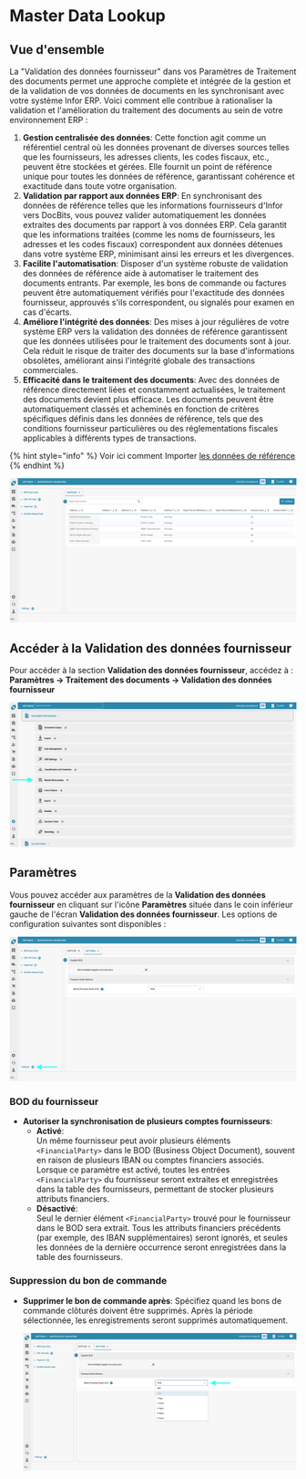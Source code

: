 # Master Data Lookup

## Vue d'ensemble

La "Validation des données fournisseur" dans vos Paramètres de Traitement des documents permet une approche complète et intégrée de la gestion et de la validation de vos données de documents en les synchronisant avec votre système Infor ERP. Voici comment elle contribue à rationaliser la validation et l'amélioration du traitement des documents au sein de votre environnement ERP :

1. **Gestion centralisée des données**: Cette fonction agit comme un référentiel central où les données provenant de diverses sources telles que les fournisseurs, les adresses clients, les codes fiscaux, etc., peuvent être stockées et gérées. Elle fournit un point de référence unique pour toutes les données de référence, garantissant cohérence et exactitude dans toute votre organisation.
2. **Validation par rapport aux données ERP**: En synchronisant des données de référence telles que les informations fournisseurs d'Infor vers DocBits, vous pouvez valider automatiquement les données extraites des documents par rapport à vos données ERP. Cela garantit que les informations traitées (comme les noms de fournisseurs, les adresses et les codes fiscaux) correspondent aux données détenues dans votre système ERP, minimisant ainsi les erreurs et les divergences.
3. **Facilite l'automatisation**: Disposer d'un système robuste de validation des données de référence aide à automatiser le traitement des documents entrants. Par exemple, les bons de commande ou factures peuvent être automatiquement vérifiés pour l'exactitude des données fournisseur, approuvés s'ils correspondent, ou signalés pour examen en cas d'écarts.
4. **Améliore l'intégrité des données**: Des mises à jour régulières de votre système ERP vers la validation des données de référence garantissent que les données utilisées pour le traitement des documents sont à jour. Cela réduit le risque de traiter des documents sur la base d'informations obsolètes, améliorant ainsi l'intégrité globale des transactions commerciales.
5. **Efficacité dans le traitement des documents**: Avec des données de référence directement liées et constamment actualisées, le traitement des documents devient plus efficace. Les documents peuvent être automatiquement classés et acheminés en fonction de critères spécifiques définis dans les données de référence, tels que des conditions fournisseur particulières ou des réglementations fiscales applicables à différents types de transactions.

{% hint style="info" %}
Voir ici comment Importer [les données de référence](../../../infor-integration-and-configuration/importing-customer-master-data/)
{% endhint %}

![](https://raw.githubusercontent.com/Fellow-Consulting-AG/docbits/refs/heads/main/readme/.gitbook/assets/master_data_lookup_1.png)

## **Accéder à la Validation des données fournisseur**

Pour accéder à la section **Validation des données fournisseur**, accédez à :\
**Paramètres → Traitement des documents → Validation des données fournisseur**

![](https://raw.githubusercontent.com/Fellow-Consulting-AG/docbits/refs/heads/main/readme/.gitbook/assets/settings_mater_data_lookup.png)

## **Paramètres**

Vous pouvez accéder aux paramètres de la **Validation des données fournisseur** en cliquant sur l'icône **Paramètres** située dans le coin inférieur gauche de l'écran **Validation des données fournisseur**. Les options de configuration suivantes sont disponibles :

![](https://raw.githubusercontent.com/Fellow-Consulting-AG/docbits/refs/heads/main/readme/.gitbook/assets/master_data_lookup_2.png)

### **BOD du fournisseur**

* **Autoriser la synchronisation de plusieurs comptes fournisseurs**:
  * **Activé**:\
    Un même fournisseur peut avoir plusieurs éléments `<FinancialParty>` dans le BOD (Business Object Document), souvent en raison de plusieurs IBAN ou comptes financiers associés. Lorsque ce paramètre est activé, toutes les entrées `<FinancialParty>` du fournisseur seront extraites et enregistrées dans la table des fournisseurs, permettant de stocker plusieurs attributs financiers.
  * **Désactivé**:\
    Seul le dernier élément `<FinancialParty>` trouvé pour le fournisseur dans le BOD sera extrait. Tous les attributs financiers précédents (par exemple, des IBAN supplémentaires) seront ignorés, et seules les données de la dernière occurrence seront enregistrées dans la table des fournisseurs.

### **Suppression du bon de commande**

*   **Supprimer le bon de commande après**: Spécifiez quand les bons de commande clôturés doivent être supprimés. Après la période sélectionnée, les enregistrements seront supprimés automatiquement.

    ![](https://raw.githubusercontent.com/Fellow-Consulting-AG/docbits/refs/heads/main/readme/.gitbook/assets/master_data_lookup_3.png)
